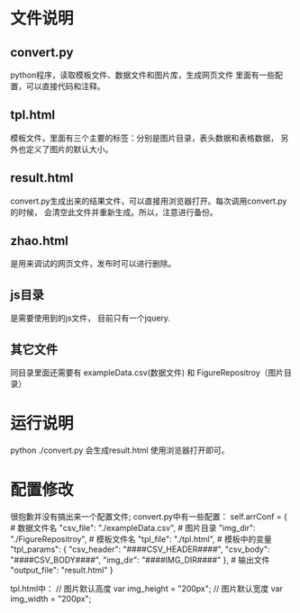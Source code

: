 # 文件说明

## convert.py
python程序，读取模板文件、数据文件和图片库，生成网页文件
里面有一些配置，可以直接代码和注释。

## tpl.html
模板文件，里面有三个主要的标签：分别是图片目录，表头数据和表格数据， 另外也定义了图片的默认大小。

## result.html
convert.py生成出来的结果文件，可以直接用浏览器打开。每次调用convert.py的时候， 会清空此文件并重新生成。所以，注意进行备份。

## zhao.html 
是用来调试的网页文件，发布时可以进行删除。

## js目录
是需要使用到的js文件， 目前只有一个jquery.


## 其它文件
同目录里面还需要有 exampleData.csv(数据文件) 和 FigureRepositroy（图片目录）



# 运行说明
python ./convert.py
会生成result.html
使用浏览器打开即可。


# 配置修改
很抱歉并没有搞出来一个配置文件;
convert.py中有一些配置：
self.arrConf = {
    # 数据文件名
    "csv_file": "./exampleData.csv",
    # 图片目录
    "img_dir": "./FigureRepositroy",
    # 模板文件名
    "tpl_file": "./tpl.html",
    # 模板中的变量
    "tpl_params": {
        "csv_header": "####CSV_HEADER####",
        "csv_body": "####CSV_BODY####",
        "img_dir": "####IMG_DIR####"
    },
    # 输出文件
    "output_file": "result.html"
}

tpl.html中：
// 图片默认高度
var img_height = "200px";
// 图片默认宽度
var img_width = "200px";


